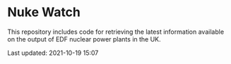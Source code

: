 # Nuke Watch

This repository includes code for retrieving the latest information available on the output of EDF nuclear power plants in the UK.

Last updated: 2021-10-19 15:07